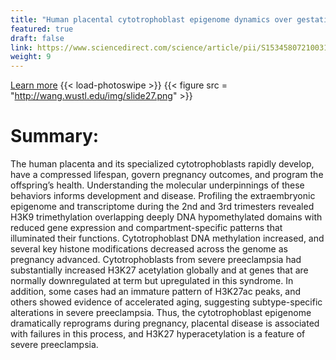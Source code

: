 ```yaml
---
title: "Human placental cytotrophoblast epigenome dynamics over gestation and alterations in placental disease"
featured: true
draft: false
link: https://www.sciencedirect.com/science/article/pii/S1534580721003105
weight: 9
---
```


[Learn more](https://www.sciencedirect.com/science/article/pii/S1534580721003105)
{{< load-photoswipe >}}
{{< figure src = "http://wang.wustl.edu/img/slide27.png" >}}

# Summary: 

The human placenta and its specialized cytotrophoblasts rapidly develop, have a compressed lifespan, govern pregnancy outcomes, and program the offspring’s health. Understanding the molecular underpinnings of these behaviors informs development and disease. Profiling the extraembryonic epigenome and transcriptome during the 2nd and 3rd trimesters revealed H3K9 trimethylation overlapping deeply DNA hypomethylated domains with reduced gene expression and compartment-specific patterns that illuminated their functions. Cytotrophoblast DNA methylation increased, and several key histone modifications decreased across the genome as pregnancy advanced. Cytotrophoblasts from severe preeclampsia had substantially increased H3K27 acetylation globally and at genes that are normally downregulated at term but upregulated in this syndrome. In addition, some cases had an immature pattern of H3K27ac peaks, and others showed evidence of accelerated aging, suggesting subtype-specific alterations in severe preeclampsia. Thus, the cytotrophoblast epigenome dramatically reprograms during pregnancy, placental disease is associated with failures in this process, and H3K27 hyperacetylation is a feature of severe preeclampsia.
